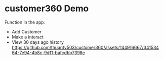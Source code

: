 # customer360 Demo
Function in the app: 
- Add Customer
- Make a interact
- View 30 days ago history
https://github.com/thuantv503/customer360/assets/144916667/34153464-7e94-4b8c-9d11-bafcdbb7398e
